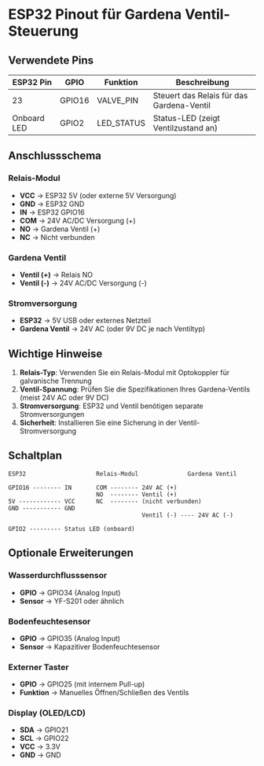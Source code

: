 # ESP32 Pinout für Gardena Ventil-Steuerung

## Verwendete Pins

| ESP32 Pin | GPIO | Funktion | Beschreibung |
|-----------|------|----------|--------------|
| 23 | GPIO16 | VALVE_PIN | Steuert das Relais für das Gardena-Ventil |
| Onboard LED | GPIO2 | LED_STATUS | Status-LED (zeigt Ventilzustand an) |

## Anschlussschema

### Relais-Modul
- **VCC** → ESP32 5V (oder externe 5V Versorgung)
- **GND** → ESP32 GND
- **IN** → ESP32 GPIO16
- **COM** → 24V AC/DC Versorgung (+)
- **NO** → Gardena Ventil (+)
- **NC** → Nicht verbunden

### Gardena Ventil
- **Ventil (+)** → Relais NO
- **Ventil (-)** → 24V AC/DC Versorgung (-)

### Stromversorgung
- **ESP32** → 5V USB oder externes Netzteil
- **Gardena Ventil** → 24V AC (oder 9V DC je nach Ventiltyp)

## Wichtige Hinweise

1. **Relais-Typ**: Verwenden Sie ein Relais-Modul mit Optokoppler für galvanische Trennung
2. **Ventil-Spannung**: Prüfen Sie die Spezifikationen Ihres Gardena-Ventils (meist 24V AC oder 9V DC)
3. **Stromversorgung**: ESP32 und Ventil benötigen separate Stromversorgungen
4. **Sicherheit**: Installieren Sie eine Sicherung in der Ventil-Stromversorgung

## Schaltplan

```
ESP32                    Relais-Modul              Gardena Ventil
                                                   
GPIO16 -------- IN       COM -------- 24V AC (+)
                         NO  -------- Ventil (+)
5V ------------ VCC      NC  -------- (nicht verbunden)
GND ----------- GND      
                                      Ventil (-) ---- 24V AC (-)
                         
GPIO2 --------- Status LED (onboard)
```

## Optionale Erweiterungen

### Wasserdurchflusssensor
- **GPIO** → GPIO34 (Analog Input)
- **Sensor** → YF-S201 oder ähnlich

### Bodenfeuchtesensor
- **GPIO** → GPIO35 (Analog Input)
- **Sensor** → Kapazitiver Bodenfeuchtesensor

### Externer Taster
- **GPIO** → GPIO25 (mit internem Pull-up)
- **Funktion** → Manuelles Öffnen/Schließen des Ventils

### Display (OLED/LCD)
- **SDA** → GPIO21
- **SCL** → GPIO22
- **VCC** → 3.3V
- **GND** → GND